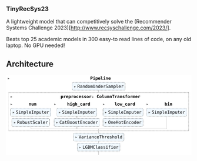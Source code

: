 ### TinyRecSys23

A lightweight model that can competitively solve the (Recommender Systems Challenge 2023)[http://www.recsyschallenge.com/2023/].

Beats top 25 academic models in 300 easy-to read lines of code, on any old laptop. No GPU needed!

## Architecture

![Pipeline](pipeline.png)
